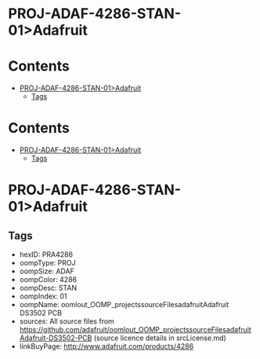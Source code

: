 
PROJ-ADAF-4286-STAN-01>Adafruit
===============================

Contents
========

* [PROJ-ADAF-4286-STAN-01>Adafruit](#proj-adaf-4286-stan-01adafruit)
	* [Tags](#tags)

Contents
========

* [PROJ-ADAF-4286-STAN-01>Adafruit](#proj-adaf-4286-stan-01adafruit)
	* [Tags](#tags)

# PROJ-ADAF-4286-STAN-01>Adafruit

## Tags

- hexID: PRA4286
- oompType: PROJ
- oompSize: ADAF
- oompColor: 4286
- oompDesc: STAN
- oompIndex: 01
- oompName: oomlout_OOMP_projectssourceFilesadafruitAdafruit DS3502 PCB
- sources: All source files from https://github.com/adafruit/oomlout_OOMP_projectssourceFilesadafruitAdafruit-DS3502-PCB (source licence details in srcLicense.md)
- linkBuyPage: http://www.adafruit.com/products/4286
